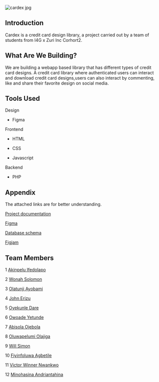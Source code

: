 

 ![cardex jpg](https://user-images.githubusercontent.com/109958285/205490099-0a7fbfc5-f241-4586-9f39-59d4748dc06b.jpg)


            

## Introduction
Cardex is a credit card design library, a project carried 
out by a team of students from I4G x Zuri Inc Corhort2.

## What Are We Building?

We are building a webapp based library that has different types of credit card 
 designs. 
 A credit card library where authenticated users can interact and download credit card designs,users can also interact by commenting,
 like and share their favorite design on social media.

## Tools Used

Design

* Figma

Frontend

* HTML

* CSS

* Javascript

Backend

* PHP



## Appendix

The attached links are for better understanding.


[Project documentation](https://docs.google.com/document/d/12BSiM8h3QpOXKYy_hLVxyWAap2OBQMh8mFx8HcrEYlo/edit)

[Figma](https://dbdiagram.io/d/638bacfcbae3ed7c45448672)

[Database schema](https://www.figma.com/file/azGyCYE2udRMgLFG0PX5UO/Cardex-Mood-Board)

[Figjam](https://linktofigjam)


## Team Members

1 [Akinpelu Ifedolapo]( https://github.com/Ifedolap)

2 [Wonah Solomon](https://github.com/macrokins)

3 [Olatunji Ayobami](https://github.com/haywhyvilla)

4 [John Erizu](https://github.com/ghandiii)

5 [Oyekunle Dare](https://github.com/OyekunleDare)

6 [Owoade Yetunde](https://github.com/Y-ade)

7 [Abisola Ojebola](https://github.com/nigelito-a)

8 [Oluwapelumi Olajiga ](https://github.com/OluwapelumiOlajiga)

9 [Will Simon ](https://github.com/Shimnom1)

10 [ Fiyinfoluwa Agbetile](https://github.com/Agbetilefiyin)

11 [Victor Winner Nwankwo](https://github.com/victor-winner)

12 [Minohasina Andriantahina](https://github.com/Minohasina)










